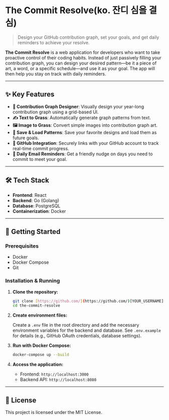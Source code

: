 # The Commit Resolve(ko. 잔디 심을 결심)

> Design your GitHub contribution graph, set your goals, and get daily reminders to achieve your resolve.



**The Commit Resolve** is a web application for developers who want to take proactive control of their coding habits. Instead of just passively filling your contribution graph, you can design your desired pattern—be it a piece of art, a word, or a specific schedule—and use it as your goal. The app will then help you stay on track with daily reminders.

---

## ✨ Key Features

* **🎨 Contribution Graph Designer**: Visually design your year-long contribution graph using a grid-based UI.
* **✍️ Text to Grass**: Automatically generate graph patterns from text.
* **🖼️ Image to Grass**: Convert simple images into contribution graph art.
* **💾 Save & Load Patterns**: Save your favorite designs and load them as future goals.
* **🔗 GitHub Integration**: Securely links with your GitHub account to track real-time commit progress.
* **💌 Daily Email Reminders**: Get a friendly nudge on days you need to commit to meet your goal.

---

## 🛠️ Tech Stack

* **Frontend**: React
* **Backend**: Go (Golang)
* **Database**: PostgreSQL
* **Containerization**: Docker

---

## 🚀 Getting Started

### Prerequisites

* Docker
* Docker Compose
* Git

### Installation & Running

1.  **Clone the repository:**
    ```bash
    git clone [https://github.com/](https://github.com/)[YOUR_USERNAME]/the-commit-resolve.git
    cd the-commit-resolve
    ```

2.  **Create environment files:**

    Create a `.env` file in the root directory and add the necessary environment variables for the backend and database. See `.env.example` for details (e.g., GitHub OAuth credentials, database settings).

3.  **Run with Docker Compose:**
    ```bash
    docker-compose up --build
    ```

4.  **Access the application:**
    * Frontend: `http://localhost:3000`
    * Backend API: `http://localhost:8080`

---

## 📜 License

This project is licensed under the MIT License.
